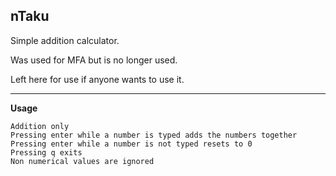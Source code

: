 **nTaku**
----------------------------------------------------------------------------

Simple addition calculator.

Was used for MFA but is no longer used.

Left here for use if anyone wants to use it.

----------------------------------------------------------------------------
**Usage**


    Addition only
    Pressing enter while a number is typed adds the numbers together
    Pressing enter while a number is not typed resets to 0
    Pressing q exits
    Non numerical values are ignored

